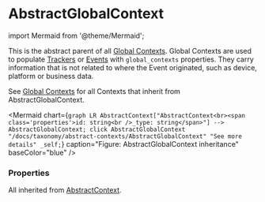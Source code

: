 # AbstractGlobalContext

import Mermaid from '@theme/Mermaid';

This is the abstract parent of all [Global Contexts](/taxonomy/global-contexts/overview.md). Global Contexts are used to populate [Trackers](/tracking/core-concepts/trackers.md) or [Events](/tracking/core-concepts/events.md) with `global_contexts` properties. They carry 
information that is not related to where the Event originated, such as device, platform or business data.

See [Global Contexts](/taxonomy/global-contexts/overview.md) for all Contexts that inherit from AbstractGlobalContext.

<Mermaid chart={`
	graph LR
		AbstractContext["AbstractContext<br><span class='properties'>id: string<br />_type: string</span>"] --> AbstractGlobalContext;
    click AbstractGlobalContext "/docs/taxonomy/abstract-contexts/AbstractGlobalContext" "See more details" _self;
`} caption="Figure: AbstractGlobalContext inheritance" baseColor="blue" />

### Properties
All inherited from [AbstractContext](/taxonomy/abstract-contexts/overview.md#abstractcontext).
